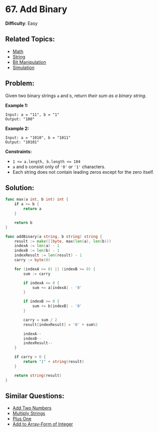 # 67. Add Binary

**Difficulty**: Easy

## Related Topics:

- [Math](https://leetcode.com/tag/math/)
- [String](https://leetcode.com/tag/string/)
- [Bit Manipulation](https://leetcode.com/tag/bit-manipulation/)
- [Simulation](https://leetcode.com/tag/simulation/)

## Problem:

Given two binary strings `a` and `b`, return *their sum as a binary string*.

**Example 1:**

```
Input: a = "11", b = "1"
Output: "100"
```

**Example 2:**

```
Input: a = "1010", b = "1011"
Output: "10101"
```

**Constraints:**

- `1 <= a.length, b.length <= 104`
- `a` and `b` consist only of `'0'` or `'1'` characters.
- Each string does not contain leading zeros except for the zero itself.

## Solution:

```go
func max(a int, b int) int {
	if a >= b {
		return a
	}

	return b
}

func addBinary(a string, b string) string {
	result := make([]byte, max(len(a), len(b)))
	indexA := len(a) - 1
	indexB := len(b) - 1
	indexResult := len(result) - 1
	carry := byte(0)

	for (indexA >= 0) || (indexB >= 0) {
		sum := carry

		if indexA >= 0 {
			sum += a[indexA] - '0'
		}

		if indexB >= 0 {
			sum += b[indexB] - '0'
		}

		carry = sum / 2
		result[indexResult] = '0' + sum%2

		indexA--
		indexB--
		indexResult--
	}

	if carry > 0 {
		return "1" + string(result)
	}

	return string(result)
}
```

## Similar Questions:

- [Add Two Numbers](https://github.com/ju-popov/leetcode.com/tree/main/problems/add-two-numbers/)
- [Multiply Strings](https://github.com/ju-popov/leetcode.com/tree/main/problems/multiply-strings/)
- [Plus One](https://github.com/ju-popov/leetcode.com/tree/main/problems/plus-one/)
- [Add to Array-Form of Integer](https://github.com/ju-popov/leetcode.com/tree/main/problems/add-to-array-form-of-integer/)
